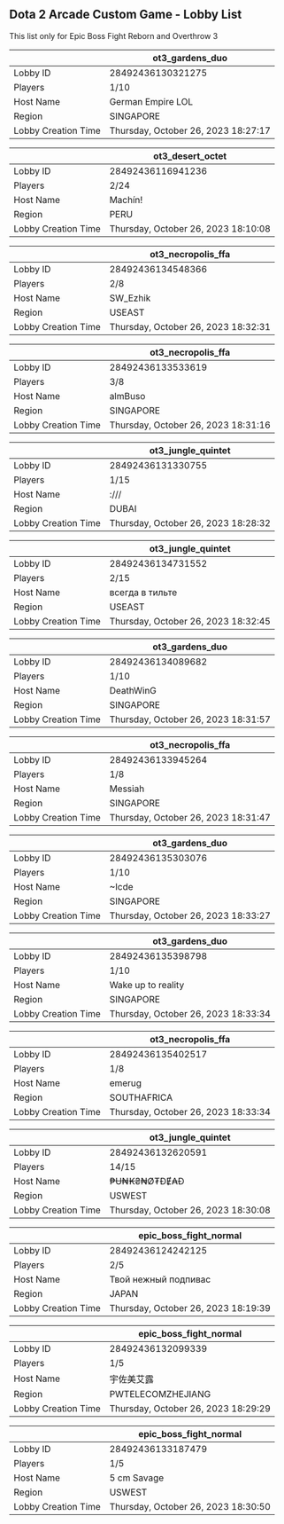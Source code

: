 ## Dota 2 Arcade Custom Game - Lobby List

This list only for Epic Boss Fight Reborn and Overthrow 3

|  | ot3_gardens_duo |
| ------ | ------ |
| Lobby ID | 28492436130321275 |
| Players | 1/10 |
| Host Name | German Empire LOL |
| Region | SINGAPORE |
| Lobby Creation Time | Thursday, October 26, 2023 18:27:17 |


|  | ot3_desert_octet |
| ------ | ------ |
| Lobby ID | 28492436116941236 |
| Players | 2/24 |
| Host Name | Machín! |
| Region | PERU |
| Lobby Creation Time | Thursday, October 26, 2023 18:10:08 |


|  | ot3_necropolis_ffa |
| ------ | ------ |
| Lobby ID | 28492436134548366 |
| Players | 2/8 |
| Host Name | SW_Ezhik |
| Region | USEAST |
| Lobby Creation Time | Thursday, October 26, 2023 18:32:31 |


|  | ot3_necropolis_ffa |
| ------ | ------ |
| Lobby ID | 28492436133533619 |
| Players | 3/8 |
| Host Name | almBuso |
| Region | SINGAPORE |
| Lobby Creation Time | Thursday, October 26, 2023 18:31:16 |


|  | ot3_jungle_quintet |
| ------ | ------ |
| Lobby ID | 28492436131330755 |
| Players | 1/15 |
| Host Name | :/// |
| Region | DUBAI |
| Lobby Creation Time | Thursday, October 26, 2023 18:28:32 |


|  | ot3_jungle_quintet |
| ------ | ------ |
| Lobby ID | 28492436134731552 |
| Players | 2/15 |
| Host Name | всегда в тильте |
| Region | USEAST |
| Lobby Creation Time | Thursday, October 26, 2023 18:32:45 |


|  | ot3_gardens_duo |
| ------ | ------ |
| Lobby ID | 28492436134089682 |
| Players | 1/10 |
| Host Name | DeathWinG |
| Region | SINGAPORE |
| Lobby Creation Time | Thursday, October 26, 2023 18:31:57 |


|  | ot3_necropolis_ffa |
| ------ | ------ |
| Lobby ID | 28492436133945264 |
| Players | 1/8 |
| Host Name | Messiah |
| Region | SINGAPORE |
| Lobby Creation Time | Thursday, October 26, 2023 18:31:47 |


|  | ot3_gardens_duo |
| ------ | ------ |
| Lobby ID | 28492436135303076 |
| Players | 1/10 |
| Host Name | ~Icde |
| Region | SINGAPORE |
| Lobby Creation Time | Thursday, October 26, 2023 18:33:27 |


|  | ot3_gardens_duo |
| ------ | ------ |
| Lobby ID | 28492436135398798 |
| Players | 1/10 |
| Host Name | Wake up to reality |
| Region | SINGAPORE |
| Lobby Creation Time | Thursday, October 26, 2023 18:33:34 |


|  | ot3_necropolis_ffa |
| ------ | ------ |
| Lobby ID | 28492436135402517 |
| Players | 1/8 |
| Host Name | emerug |
| Region | SOUTHAFRICA |
| Lobby Creation Time | Thursday, October 26, 2023 18:33:34 |


|  | ot3_jungle_quintet |
| ------ | ------ |
| Lobby ID | 28492436132620591 |
| Players | 14/15 |
| Host Name | ₱Ʉ₦₭₴₦Ø₮ĐɆ₳Đ |
| Region | USWEST |
| Lobby Creation Time | Thursday, October 26, 2023 18:30:08 |


|  | epic_boss_fight_normal |
| ------ | ------ |
| Lobby ID | 28492436124242125 |
| Players | 2/5 |
| Host Name | Твой нежный подпивас |
| Region | JAPAN |
| Lobby Creation Time | Thursday, October 26, 2023 18:19:39 |


|  | epic_boss_fight_normal |
| ------ | ------ |
| Lobby ID | 28492436132099339 |
| Players | 1/5 |
| Host Name | 宇佐美艾露 |
| Region | PWTELECOMZHEJIANG |
| Lobby Creation Time | Thursday, October 26, 2023 18:29:29 |


|  | epic_boss_fight_normal |
| ------ | ------ |
| Lobby ID | 28492436133187479 |
| Players | 1/5 |
| Host Name | 5 cm Savage |
| Region | USWEST |
| Lobby Creation Time | Thursday, October 26, 2023 18:30:50 |


